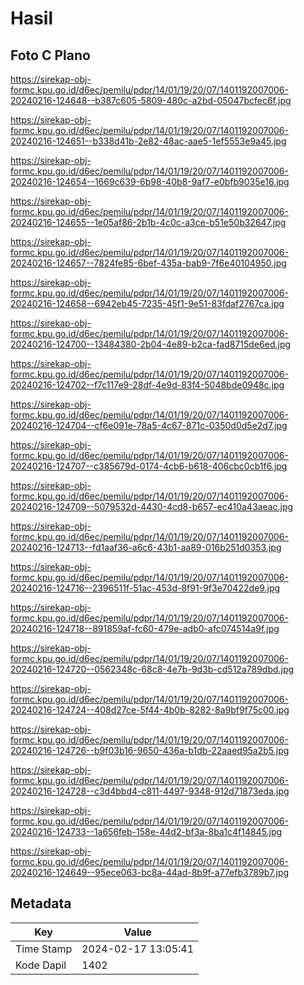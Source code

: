# Hasil

## Foto C Plano

https://sirekap-obj-formc.kpu.go.id/d6ec/pemilu/pdpr/14/01/19/20/07/1401192007006-20240216-124648--b387c605-5809-480c-a2bd-05047bcfec6f.jpg

https://sirekap-obj-formc.kpu.go.id/d6ec/pemilu/pdpr/14/01/19/20/07/1401192007006-20240216-124651--b338d41b-2e82-48ac-aae5-1ef5553e9a45.jpg

https://sirekap-obj-formc.kpu.go.id/d6ec/pemilu/pdpr/14/01/19/20/07/1401192007006-20240216-124654--1669c639-6b98-40b8-9af7-e0bfb9035e16.jpg

https://sirekap-obj-formc.kpu.go.id/d6ec/pemilu/pdpr/14/01/19/20/07/1401192007006-20240216-124655--1e05af86-2b1b-4c0c-a3ce-b51e50b32647.jpg

https://sirekap-obj-formc.kpu.go.id/d6ec/pemilu/pdpr/14/01/19/20/07/1401192007006-20240216-124657--7824fe85-6bef-435a-bab9-7f6e40104950.jpg

https://sirekap-obj-formc.kpu.go.id/d6ec/pemilu/pdpr/14/01/19/20/07/1401192007006-20240216-124658--6942eb45-7235-45f1-9e51-83fdaf2767ca.jpg

https://sirekap-obj-formc.kpu.go.id/d6ec/pemilu/pdpr/14/01/19/20/07/1401192007006-20240216-124700--13484380-2b04-4e89-b2ca-fad8715de6ed.jpg

https://sirekap-obj-formc.kpu.go.id/d6ec/pemilu/pdpr/14/01/19/20/07/1401192007006-20240216-124702--f7c117e9-28df-4e9d-83f4-5048bde0948c.jpg

https://sirekap-obj-formc.kpu.go.id/d6ec/pemilu/pdpr/14/01/19/20/07/1401192007006-20240216-124704--cf6e091e-78a5-4c67-871c-0350d0d5e2d7.jpg

https://sirekap-obj-formc.kpu.go.id/d6ec/pemilu/pdpr/14/01/19/20/07/1401192007006-20240216-124707--c385679d-0174-4cb6-b618-406cbc0cb1f6.jpg

https://sirekap-obj-formc.kpu.go.id/d6ec/pemilu/pdpr/14/01/19/20/07/1401192007006-20240216-124709--5079532d-4430-4cd8-b657-ec410a43aeac.jpg

https://sirekap-obj-formc.kpu.go.id/d6ec/pemilu/pdpr/14/01/19/20/07/1401192007006-20240216-124713--fd1aaf36-a6c6-43b1-aa89-016b251d0353.jpg

https://sirekap-obj-formc.kpu.go.id/d6ec/pemilu/pdpr/14/01/19/20/07/1401192007006-20240216-124716--2396511f-51ac-453d-8f91-9f3e70422de9.jpg

https://sirekap-obj-formc.kpu.go.id/d6ec/pemilu/pdpr/14/01/19/20/07/1401192007006-20240216-124718--891859af-fc60-479e-adb0-afc074514a9f.jpg

https://sirekap-obj-formc.kpu.go.id/d6ec/pemilu/pdpr/14/01/19/20/07/1401192007006-20240216-124720--0562348c-68c8-4e7b-9d3b-cd512a789dbd.jpg

https://sirekap-obj-formc.kpu.go.id/d6ec/pemilu/pdpr/14/01/19/20/07/1401192007006-20240216-124724--408d27ce-5f44-4b0b-8282-8a9bf9f75c00.jpg

https://sirekap-obj-formc.kpu.go.id/d6ec/pemilu/pdpr/14/01/19/20/07/1401192007006-20240216-124726--b9f03b16-9650-436a-b1db-22aaed95a2b5.jpg

https://sirekap-obj-formc.kpu.go.id/d6ec/pemilu/pdpr/14/01/19/20/07/1401192007006-20240216-124728--c3d4bbd4-c811-4497-9348-912d71873eda.jpg

https://sirekap-obj-formc.kpu.go.id/d6ec/pemilu/pdpr/14/01/19/20/07/1401192007006-20240216-124733--1a656feb-158e-44d2-bf3a-8ba1c4f14845.jpg

https://sirekap-obj-formc.kpu.go.id/d6ec/pemilu/pdpr/14/01/19/20/07/1401192007006-20240216-124649--95ece063-bc8a-44ad-8b9f-a77efb3789b7.jpg


## Metadata

| Key        | Value               |
| ---------- | ------------------- |
| Time Stamp | 2024-02-17 13:05:41 |
| Kode Dapil | 1402                |



